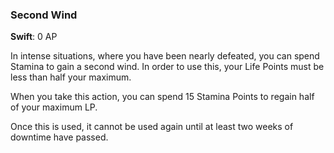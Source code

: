 ### Second Wind
**Swift**: 0 AP

In intense situations, where you have been nearly defeated, you can spend Stamina to gain a second wind. In order to use this, your Life Points must be less than half your maximum. 

When you take this action, you can spend 15 Stamina Points to regain half of your maximum LP.

Once this is used, it cannot be used again until at least two weeks of downtime have passed.